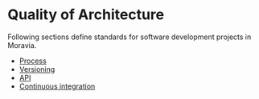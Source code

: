 # Quality of Architecture

Following sections define standards for software development projects in Moravia.

- [Process](PROCESS.md)
- [Versioning](VERSIONING.md)
- [API](API.md)
- [Continuous integration](CI.md)
